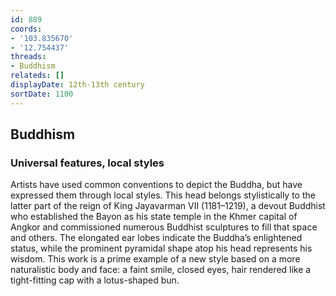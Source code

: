 ```yaml
---
id: 889
coords:
- '103.835670'
- '12.754437'
threads:
- Buddhism
relateds: []
displayDate: 12th-13th century
sortDate: 1100
---
```


## Buddhism

### Universal features, local styles

Artists have used common conventions to depict the Buddha, but have expressed them through local styles. This head belongs stylistically to the latter part of the reign of King Jayavarman VII (1181–1219), a devout Buddhist who established the Bayon as his state temple in the Khmer capital of Angkor and commissioned numerous Buddhist sculptures to fill that space and others. The elongated ear lobes indicate the Buddha’s enlightened status, while the prominent pyramidal shape atop his head represents his wisdom. This work is a prime example of a new style based on a more naturalistic body and face: a faint smile, closed eyes, hair rendered like a tight-fitting cap with a lotus-shaped bun.
